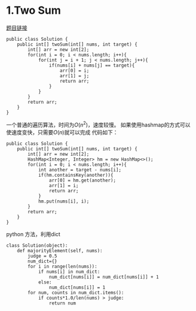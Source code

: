 # 1.Two Sum
[题目链接][1]
```
public class Solution {
	public int[] twoSum(int[] nums, int target) {
		int[] arr = new int[2];
		for(int i = 0; i < nums.length; i++){
			for(int j = i + 1; j < nums.length; j++){
				if(nums[i] + nums[j] == target){
					arr[0] = i;
					arr[1] = j;
					return arr;
				}
			}
		}
		return arr;
	}   
}
```
一个普通的遍历算法，时间为$O(n^2)$，速度较慢。
如果使用hashmap的方式可以使速度变快，只需要$O(n)$就可以完成
代码如下：
```
public class Solution {
	public int[] twoSum(int[] nums, int target) {
		int[] arr = new int[2];
		HashMap<Integer, Integer> hm = new HashMap<>();
		for(int i = 0; i < nums.length; i++){
			int another = target - nums[i];
			if(hm.containsKey(another)){
				arr[0] = hm.get(another);
				arr[1] = i;
				return arr;
			}
			hm.put(nums[i], i);
		}
		return arr;
	}   
}
```

python 方法，利用dict
```
class Solution(object):
    def majorityElement(self, nums):
		judge = 0.5
		num_dict={}
		for i in range(len(nums)):
			if nums[i] in num_dict:
				num_dict[nums[i]] = num_dict[nums[i]] + 1
			else:
				num_dict[nums[i]] = 1
		for num, counts in num_dict.items():
			if counts*1.0/len(nums) > judge: 
				return num
```
  [1]: https://leetcode.com/problems/two-sum/
